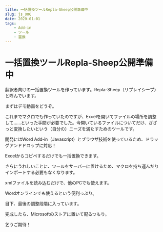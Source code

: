 ```yaml
---
title: 一括置換ツールRepla-Sheep公開準備中
slug: js_006
date: 2020-01-01
tags: 
    - Add-in
    - ツール
    - 置換
---
```


# 一括置換ツールRepla-Sheep公開準備中

翻訳者向けの一括置換ツールを作っています。Repla-Sheep（リプレイシープ）と呼んでいます。

まずはデモ動画をどうぞ。


これまでマクロでも作っていたのですが、Excelを開いてファイルの場所を調整して……といった手間が必要でした。今開いているファイルについてだけ、ざざっと変換したいという（自分の）ニーズを満たすためのツールです。

開発にはWord Add-in（Javascript）とブラウザ技術を使っているため、ドラッグアンドドロップに対応！

Excelからコピペするだけでも一括置換できます。

さらにうれしいことに、ツールをサーバーに置けるため、マクロを持ち運んだりインポートする必要もなくなります。

xmlファイルを読み込むだけで、他のPCでも使えます。

Wordオンラインでも使えるという便利っぷり。

目下、最後の調整段階に入っています。

完成したら、Microsoftのストアに置いて配るつもり。

乞うご期待！

